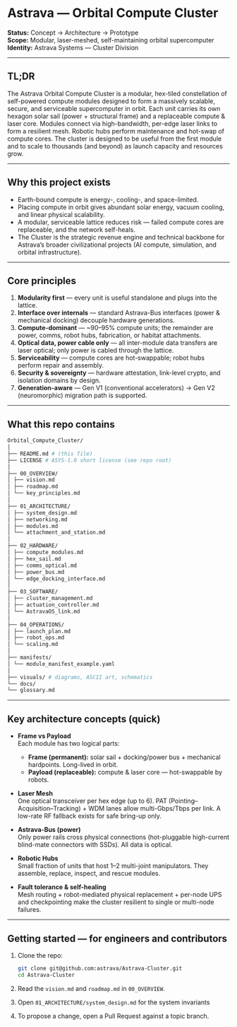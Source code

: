 <!-- SPDX-License-Identifier: ASYS-1.0 -->
# Astrava — Orbital Compute Cluster

**Status:** Concept → Architecture → Prototype  
**Scope:** Modular, laser-meshed, self-maintaining orbital supercomputer  
**Identity:** Astrava Systems — Cluster Division

---

## TL;DR
The Astrava Orbital Compute Cluster is a modular, hex-tiled constellation of self-powered compute modules designed to form a massively scalable, secure, and serviceable supercomputer in orbit. Each unit carries its own hexagon solar sail (power + structural frame) and a replaceable compute & laser core. Modules connect via high-bandwidth, per-edge laser links to form a resilient mesh. Robotic hubs perform maintenance and hot-swap of compute cores. The cluster is designed to be useful from the first module and to scale to thousands (and beyond) as launch capacity and resources grow.

---

## Why this project exists
- Earth-bound compute is energy-, cooling-, and space-limited.  
- Placing compute in orbit gives abundant solar energy, vacuum cooling, and linear physical scalability.  
- A modular, serviceable lattice reduces risk — failed compute cores are replaceable, and the network self-heals.  
- The Cluster is the strategic revenue engine and technical backbone for Astrava’s broader civilizational projects (AI compute, simulation, and orbital infrastructure).

---

## Core principles
1. **Modularity first** — every unit is useful standalone and plugs into the lattice.  
2. **Interface over internals** — standard Astrava-Bus interfaces (power & mechanical docking) decouple hardware generations.  
3. **Compute-dominant** — ~90–95% compute units; the remainder are power, comms, robot hubs, fabrication, or habitat attachments.  
4. **Optical data, power cable only** — all inter-module data transfers are laser optical; only power is cabled through the lattice.  
5. **Serviceability** — compute cores are hot-swappable; robot hubs perform repair and assembly.  
6. **Security & sovereignty** — hardware attestation, link-level crypto, and isolation domains by design.  
7. **Generation-aware** — Gen V1 (conventional accelerators) → Gen V2 (neuromorphic) migration path is supported.

---

## What this repo contains
```bash
Orbital_Compute_Cluster/
│
├── README.md # (this file)
├── LICENSE # ASYS-1.0 short license (see repo root)
│
├── 00_OVERVIEW/
│ ├── vision.md
│ ├── roadmap.md
│ └── key_principles.md
│
├── 01_ARCHITECTURE/
│ ├── system_design.md
│ ├── networking.md
│ ├── modules.md
│ └── attachment_and_station.md
│
├── 02_HARDWARE/
│ ├── compute_modules.md
│ ├── hex_sail.md
│ ├── comms_optical.md
│ ├── power_bus.md
│ └── edge_docking_interface.md
│
├── 03_SOFTWARE/
│ ├── cluster_management.md
│ ├── actuation_controller.md
│ └── AstravaOS_link.md
│
├── 04_OPERATIONS/
│ ├── launch_plan.md
│ ├── robot_ops.md
│ └── scaling.md
│
├── manifests/
│ └── module_manifest_example.yaml
│
├── visuals/ # diagrams, ASCII art, schematics
└── docs/
└── glossary.md
```

---

## Key architecture concepts (quick)
- **Frame vs Payload**  
  Each module has two logical parts:
  - **Frame (permanent):** solar sail + docking/power bus + mechanical hardpoints. Long-lived in orbit.
  - **Payload (replaceable):** compute & laser core — hot-swappable by robots.

- **Laser Mesh**  
  One optical transceiver per hex edge (up to 6). PAT (Pointing–Acquisition–Tracking) + WDM lanes allow multi-Gbps/Tbps per link. A low-rate RF fallback exists for safe bring-up only.

- **Astrava-Bus (power)**  
  Only power rails cross physical connections (hot-pluggable high-current blind-mate connectors with SSDs). All data is optical.

- **Robotic Hubs**  
  Small fraction of units that host 1–2 multi-joint manipulators. They assemble, replace, inspect, and rescue modules.

- **Fault tolerance & self-healing**  
  Mesh routing + robot-mediated physical replacement + per-node UPS and checkpointing make the cluster resilient to single or multi-node failures.

---

## Getting started — for engineers and contributors
1. Clone the repo:
   
   ```bash
   git clone git@github.com:astrava/Astrava-Cluster.git
   cd Astrava-Cluster

2. Read the `vision.md` and `roadmap.md` in `00_OVERVIEW`.
3. Open `01_ARCHITECTURE/system_design.md` for the system invariants
4. To propose a change, open a Pull Request against a topic branch. 
   
